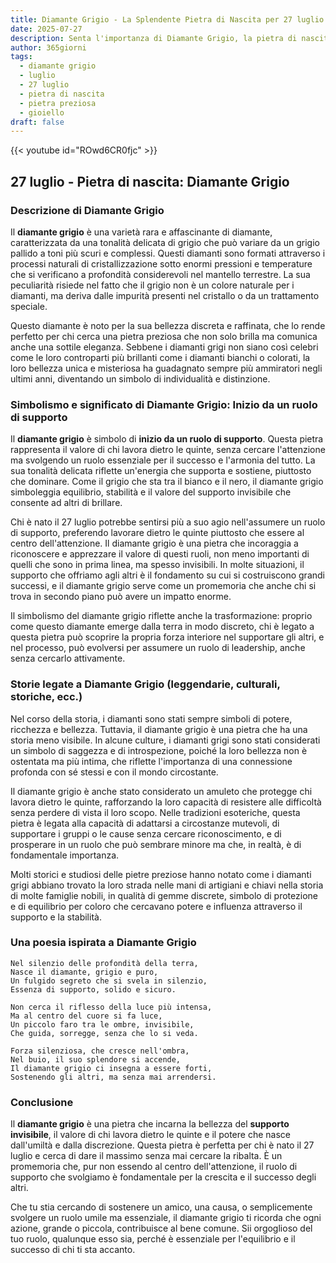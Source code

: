 ```yaml
---
title: Diamante Grigio - La Splendente Pietra di Nascita per 27 luglio
date: 2025-07-27
description: Senta l'importanza di Diamante Grigio, la pietra di nascita di 27 luglio che simboleggia Inizio da un ruolo di supporto. Lasci che la sua bellezza e il suo significato illuminino la sua giornata.
author: 365giorni
tags:
  - diamante grigio
  - luglio
  - 27 luglio
  - pietra di nascita
  - pietra preziosa
  - gioiello
draft: false
---
```


{{< youtube id="ROwd6CR0fjc" >}}

## 27 luglio - Pietra di nascita: Diamante Grigio

### Descrizione di Diamante Grigio

Il **diamante grigio** è una varietà rara e affascinante di diamante, caratterizzata da una tonalità delicata di grigio che può variare da un grigio pallido a toni più scuri e complessi. Questi diamanti sono formati attraverso i processi naturali di cristallizzazione sotto enormi pressioni e temperature che si verificano a profondità considerevoli nel mantello terrestre. La sua peculiarità risiede nel fatto che il grigio non è un colore naturale per i diamanti, ma deriva dalle impurità presenti nel cristallo o da un trattamento speciale.

Questo diamante è noto per la sua bellezza discreta e raffinata, che lo rende perfetto per chi cerca una pietra preziosa che non solo brilla ma comunica anche una sottile eleganza. Sebbene i diamanti grigi non siano così celebri come le loro controparti più brillanti come i diamanti bianchi o colorati, la loro bellezza unica e misteriosa ha guadagnato sempre più ammiratori negli ultimi anni, diventando un simbolo di individualità e distinzione.

### Simbolismo e significato di Diamante Grigio: Inizio da un ruolo di supporto

Il **diamante grigio** è simbolo di **inizio da un ruolo di supporto**. Questa pietra rappresenta il valore di chi lavora dietro le quinte, senza cercare l'attenzione ma svolgendo un ruolo essenziale per il successo e l'armonia del tutto. La sua tonalità delicata riflette un'energia che supporta e sostiene, piuttosto che dominare. Come il grigio che sta tra il bianco e il nero, il diamante grigio simboleggia equilibrio, stabilità e il valore del supporto invisibile che consente ad altri di brillare.

Chi è nato il 27 luglio potrebbe sentirsi più a suo agio nell'assumere un ruolo di supporto, preferendo lavorare dietro le quinte piuttosto che essere al centro dell'attenzione. Il diamante grigio è una pietra che incoraggia a riconoscere e apprezzare il valore di questi ruoli, non meno importanti di quelli che sono in prima linea, ma spesso invisibili. In molte situazioni, il supporto che offriamo agli altri è il fondamento su cui si costruiscono grandi successi, e il diamante grigio serve come un promemoria che anche chi si trova in secondo piano può avere un impatto enorme.

Il simbolismo del diamante grigio riflette anche la trasformazione: proprio come questo diamante emerge dalla terra in modo discreto, chi è legato a questa pietra può scoprire la propria forza interiore nel supportare gli altri, e nel processo, può evolversi per assumere un ruolo di leadership, anche senza cercarlo attivamente.

### Storie legate a Diamante Grigio (leggendarie, culturali, storiche, ecc.)

Nel corso della storia, i diamanti sono stati sempre simboli di potere, ricchezza e bellezza. Tuttavia, il diamante grigio è una pietra che ha una storia meno visibile. In alcune culture, i diamanti grigi sono stati considerati un simbolo di saggezza e di introspezione, poiché la loro bellezza non è ostentata ma più intima, che riflette l'importanza di una connessione profonda con sé stessi e con il mondo circostante.

Il diamante grigio è anche stato considerato un amuleto che protegge chi lavora dietro le quinte, rafforzando la loro capacità di resistere alle difficoltà senza perdere di vista il loro scopo. Nelle tradizioni esoteriche, questa pietra è legata alla capacità di adattarsi a circostanze mutevoli, di supportare i gruppi o le cause senza cercare riconoscimento, e di prosperare in un ruolo che può sembrare minore ma che, in realtà, è di fondamentale importanza.

Molti storici e studiosi delle pietre preziose hanno notato come i diamanti grigi abbiano trovato la loro strada nelle mani di artigiani e chiavi nella storia di molte famiglie nobili, in qualità di gemme discrete, simbolo di protezione e di equilibrio per coloro che cercavano potere e influenza attraverso il supporto e la stabilità.

### Una poesia ispirata a Diamante Grigio

```
Nel silenzio delle profondità della terra,
Nasce il diamante, grigio e puro,
Un fulgido segreto che si svela in silenzio,
Essenza di supporto, solido e sicuro.

Non cerca il riflesso della luce più intensa,
Ma al centro del cuore si fa luce,
Un piccolo faro tra le ombre, invisibile,
Che guida, sorregge, senza che lo si veda.

Forza silenziosa, che cresce nell'ombra,
Nel buio, il suo splendore si accende,
Il diamante grigio ci insegna a essere forti,
Sostenendo gli altri, ma senza mai arrendersi.
```

### Conclusione

Il **diamante grigio** è una pietra che incarna la bellezza del **supporto invisibile**, il valore di chi lavora dietro le quinte e il potere che nasce dall'umiltà e dalla discrezione. Questa pietra è perfetta per chi è nato il 27 luglio e cerca di dare il massimo senza mai cercare la ribalta. È un promemoria che, pur non essendo al centro dell'attenzione, il ruolo di supporto che svolgiamo è fondamentale per la crescita e il successo degli altri.

Che tu stia cercando di sostenere un amico, una causa, o semplicemente svolgere un ruolo umile ma essenziale, il diamante grigio ti ricorda che ogni azione, grande o piccola, contribuisce al bene comune. Sii orgoglioso del tuo ruolo, qualunque esso sia, perché è essenziale per l'equilibrio e il successo di chi ti sta accanto.